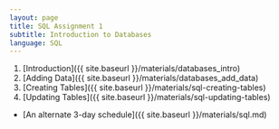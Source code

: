 ```yaml
---
layout: page
title: SQL Assignment 1
subtitle: Introduction to Databases
language: SQL
---
```


1) [Introduction]({{ site.baseurl }}/materials/databases_intro)
2) [Adding Data]({{ site.baseurl }}/materials/databases_add_data)
3) [Creating Tables]({{ site.baseurl }}/materials/sql-creating-tables)
4) [Updating Tables]({{ site.baseurl }}/materials/sql-updating-tables)

* [An alternate 3-day schedule]({{ site.baseurl }}/materials/sql.md)